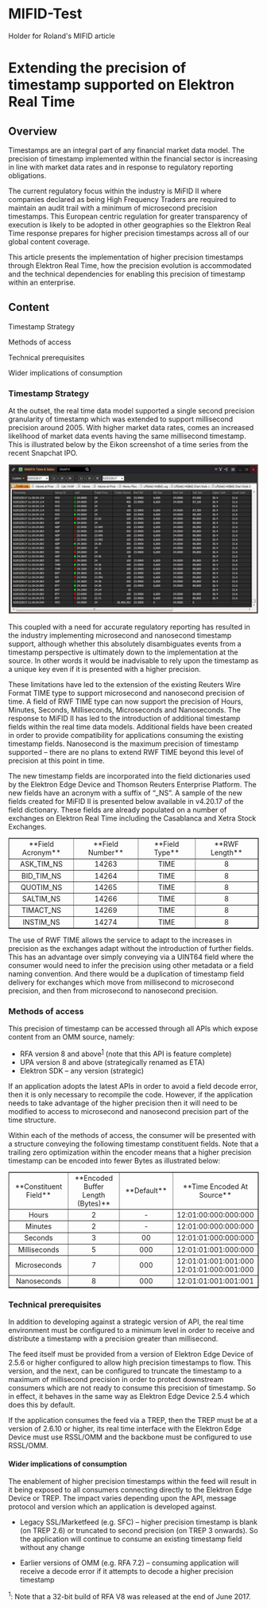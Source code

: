 # MIFID-Test
Holder for Roland's MIFID article
# Extending the precision of timestamp supported on Elektron Real Time

## Overview

Timestamps are an integral part of any financial market data model. The precision of timestamp implemented within the financial sector is increasing in line with market data rates and in response to regulatory reporting obligations.

The current regulatory focus within the industry is MiFID II where companies declared as being High Frequency Traders are required to maintain an audit trail with a minimum of microsecond precision timestamps. This European centric regulation for greater transparency of execution is likely to be adopted in other geographies so the Elektron Real Time response prepares for higher precision timestamps across all of our global content coverage.

This article presents the implementation of higher precision timestamps through Elektron Real Time, how the precision evolution is accommodated and the technical dependencies for enabling this precision of timestamp within an enterprise.

## Content

Timestamp Strategy

Methods of access

Technical prerequisites

Wider implications of consumption

### Timestamp Strategy

At the outset, the real time data model supported a single second precision granularity of timestamp which was extended to support millisecond precision around 2005\. With higher market data rates, comes an increased likelihood of market data events having the same millisecond timestamp. This is illustrated below by the Eikon screenshot of a time series from the recent Snapchat IPO.

![](media/Capture.PNG)  

This coupled with a need for accurate regulatory reporting has resulted in the industry implementing microsecond and nanosecond timestamp support, although whether this absolutely disambiguates events from a timestamp perspective is ultimately down to the implementation at the source. In other words it would be inadvisable to rely upon the timestamp as a unique key even if it is presented with a higher precision.

These limitations have led to the extension of the existing Reuters Wire Format TIME type to support microsecond and nanosecond precision of time. A field of RWF TIME type can now support the precision of Hours, Minutes, Seconds, Milliseconds, Microseconds and Nanoseconds. The response to MiFID II has led to the introduction of additional timestamp fields within the real time data models. Additional fields have been created in order to provide compatibility for applications consuming the existing timestamp fields. Nanosecond is the maximum precision of timestamp supported – there are no plans to extend RWF TIME beyond this level of precision at this point in time.

The new timestamp fields are incorporated into the field dictionaries used by the Elektron Edge Device and Thomson Reuters Enterprise Platform. The new fields have an acronym with a suffix of “_NS”. A sample of the new fields created for MiFID II is presented below available in v4.20.17 of the field dictionary. These fields are already populated on a number of exchanges on Elektron Real Time including the Casablanca and Xetra Stock Exchanges.

<table align="center" border="1" cellpadding="0" cellspacing="0">

<tbody align="center">

<tr>

<td style="width:140px;">**Field Acronym**</td>

<td style="width:151px;">**Field Number**</td>

<td style="width:142px;">**Field Type**</td>

<td style="width:151px;">**RWF Length**</td>

</tr>

<tr>

<td style="width:140px;">ASK_TIM_NS</td>

<td style="width:151px;">14263</td>

<td style="width:142px;">TIME</td>

<td style="width:151px;">8</td>

</tr>

<tr>

<td style="width:140px;">BID_TIM_NS</td>

<td style="width:151px;">14264</td>

<td style="width:142px;">TIME</td>

<td style="width:151px;">8</td>

</tr>

<tr>

<td style="width:140px;">QUOTIM_NS</td>

<td style="width:151px;">14265</td>

<td style="width:142px;">TIME</td>

<td style="width:151px;">8</td>

</tr>

<tr>

<td style="width:140px;">SALTIM_NS</td>

<td style="width:151px;">14266</td>

<td style="width:142px;">TIME</td>

<td style="width:151px;">8</td>

</tr>

<tr>

<td style="width:140px;">TIMACT_NS</td>

<td style="width:151px;">14269</td>

<td style="width:142px;">TIME</td>

<td style="width:151px;">8</td>

</tr>

<tr>

<td style="width:140px;">INSTIM_NS</td>

<td style="width:151px;">14274</td>

<td style="width:142px;">TIME</td>

<td style="width:151px;">8</td>

</tr>

</tbody>

</table>

The use of RWF TIME allows the service to adapt to the increases in precision as the exchanges adapt without the introduction of further fields. This has an advantage over simply conveying via a UINT64 field where the consumer would need to infer the precision using other metadata or a field naming convention. And there would be a duplication of timestamp field delivery for exchanges which move from millisecond to microsecond precision, and then from microsecond to nanosecond precision.

### Methods of access

This precision of timestamp can be accessed through all APIs which expose content from an OMM source, namely:

*   RFA version 8 and above<sup>[1](#myfootnote1)</sup> (note that this API is feature complete)
*   UPA version 8 and above (strategically renamed as ETA)
*   Elektron SDK – any version (strategic)

If an application adopts the latest APIs in order to avoid a field decode error, then it is only necessary to recompile the code. However, if the application needs to take advantage of the higher precision then it will need to be modified to access to microsecond and nanosecond precision part of the time structure.

Within each of the methods of access, the consumer will be presented with a structure conveying the following timestamp constituent fields. Note that a trailing zero optimization within the encoder means that a higher precision timestamp can be encoded into fewer Bytes as illustrated below:

<table align="center" border="1" cellpadding="0" cellspacing="0">

<tbody align="center">

<tr>

<td style="width:167px;">**Constituent Field**</td>

<td style="width:170px;">**Encoded Buffer Length (Bytes)**</td>

<td style="width:149px;">**Default**</td>

<td align="center" style="width:166px;">**Time Encoded At Source**</td>

</tr>

<tr>

<td style="width:167px;">Hours</td>

<td style="width:170px;">2</td>

<td style="width:149px;">-</td>

<td align="center" style="width:166px;">12:01:00:000:000:000</td>

</tr>

<tr>

<td style="width:167px;">Minutes</td>

<td style="width:170px;">2</td>

<td style="width:149px;">-</td>

<td align="center" style="width:166px;">12:01:00:000:000:000</td>

</tr>

<tr>

<td style="width:167px;">Seconds</td>

<td style="width:170px;">3</td>

<td style="width:149px;">00</td>

<td align="center" style="width:166px;">12:01:01:000:000:000</td>

</tr>

<tr>

<td style="width:167px;">Milliseconds</td>

<td style="width:170px;">5</td>

<td style="width:149px;">000</td>

<td align="center" style="width:166px;">12:01:01:001:000:000</td>

</tr>

<tr>

<td style="width:167px;">Microseconds</td>

<td style="width:170px;">7</td>

<td style="width:149px;">000</td>

<td align="center" style="width:166px;">12:01:01:001:001:000 12:01:01:000:001:000</td>

</tr>

<tr>

<td style="width:167px;">Nanoseconds</td>

<td style="width:170px;">8</td>

<td style="width:149px;">000</td>

<td align="center" style="width:166px;">12:01:01:001:001:001</td>

</tr>

</tbody>

</table>

### Technical prerequisites

In addition to developing against a strategic version of API, the real time environment must be configured to a minimum level in order to receive and distribute a timestamp with a precision greater than millisecond.

The feed itself must be provided from a version of Elektron Edge Device of 2.5.6 or higher configured to allow high precision timestamps to flow. This version, and the next, can be configured to truncate the timestamp to a maximum of millisecond precision in order to protect downstream consumers which are not ready to consume this precision of timestamp. So in effect, it behaves in the same way as Elektron Edge Device 2.5.4 which does this by default.

If the application consumes the feed via a TREP, then the TREP must be at a version of 2.6.10 or higher, its real time interface with the Elektron Edge Device must use RSSL/OMM and the backbone must be configured to use RSSL/OMM.

#### Wider implications of consumption

The enablement of higher precision timestamps within the feed will result in it being exposed to all consumers connecting directly to the Elektron Edge Device or TREP. The impact varies depending upon the API, message protocol and version which an application is developed against.

*   Legacy SSL/Marketfeed (e.g. SFC) – higher precision timestamp is blank (on TREP 2.6) or truncated to second precision (on TREP 3 onwards). So the application will continue to consume an existing timestamp field without any change

*   Earlier versions of OMM (e.g. RFA 7.2) – consuming application will receive a decode error if it attempts to decode a higher precision timestamp



<sup><a name="myfootnote1">1</a></sup>: Note that a 32-bit build of RFA V8 was released at the end of June 2017.

